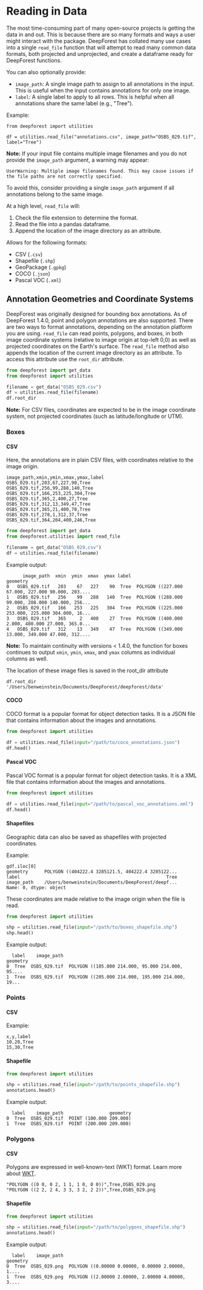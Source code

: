 # Reading in Data

The most time-consuming part of many open-source projects is getting the data in and out. This is because there are so many formats and ways a user might interact with the package. DeepForest has collated many use cases into a single `read_file` function that will attempt to read many common data formats, both projected and unprojected, and create a dataframe ready for DeepForest functions.

You can also optionally provide:
  - `image_path`: A single image path to assign to all annotations in the input. This is useful when the input contains annotations for only one image.
  - `label`: A single label to apply to all rows. This is helpful when all annotations share the same label (e.g., "Tree").

Example:
```
from deepforest import utilities

df = utilities.read_file("annotations.csv", image_path="OSBS_029.tif", label="Tree")
```

**Note:** If your input file contains multiple image filenames and you do not provide the `image_path` argument, a warning may appear:

```
UserWarning: Multiple image filenames found. This may cause issues if the file paths are not correctly specified. 
```
To avoid this, consider providing a single `image_path` argument if all annotations belong to the same image.

At a high level, `read_file` will:

1. Check the file extension to determine the format.
2. Read the file into a pandas dataframe.
3. Append the location of the image directory as an attribute.

Allows for the following formats:

- CSV (`.csv`)
- Shapefile (`.shp`)
- GeoPackage (`.gpkg`)
- COCO (`.json`)
- Pascal VOC (`.xml`)

## Annotation Geometries and Coordinate Systems

DeepForest was originally designed for bounding box annotations. As of DeepForest 1.4.0, point and polygon annotations are also supported. There are two ways to format annotations, depending on the annotation platform you are using. `read_file` can read points, polygons, and boxes, in both image coordinate systems (relative to image origin at top-left 0,0) as well as projected coordinates on the Earth's surface. The `read_file` method also appends the location of the current image directory as an attribute. To access this attribute use the `root_dir` attribute.

```python
from deepforest import get_data
from deepforest import utilities

filename = get_data("OSBS_029.csv")
df = utilities.read_file(filename)
df.root_dir
```

**Note:** For CSV files, coordinates are expected to be in the image coordinate system, not projected coordinates (such as latitude/longitude or UTM).

### Boxes

#### CSV

Here, the annotations are in plain CSV files, with coordinates relative to the image origin.

```
image_path,xmin,ymin,xmax,ymax,label
OSBS_029.tif,203,67,227,90,Tree
OSBS_029.tif,256,99,288,140,Tree
OSBS_029.tif,166,253,225,304,Tree
OSBS_029.tif,365,2,400,27,Tree
OSBS_029.tif,312,13,349,47,Tree
OSBS_029.tif,365,21,400,70,Tree
OSBS_029.tif,278,1,312,37,Tree
OSBS_029.tif,364,204,400,246,Tree
```

```python
from deepforest import get_data
from deepforest.utilities import read_file

filename = get_data("OSBS_029.csv")
df = utilities.read_file(filename)
```

Example output:

```
      image_path  xmin  ymin  xmax  ymax label                                           geometry
0   OSBS_029.tif   203    67   227    90  Tree  POLYGON ((227.000 67.000, 227.000 90.000, 203....
1   OSBS_029.tif   256    99   288   140  Tree  POLYGON ((288.000 99.000, 288.000 140.000, 256...
2   OSBS_029.tif   166   253   225   304  Tree  POLYGON ((225.000 253.000, 225.000 304.000, 16...
3   OSBS_029.tif   365     2   400    27  Tree  POLYGON ((400.000 2.000, 400.000 27.000, 365.0...
4   OSBS_029.tif   312    13   349    47  Tree  POLYGON ((349.000 13.000, 349.000 47.000, 312....
```

**Note:** To maintain continuity with versions < 1.4.0, the function for boxes continues to output `xmin`, `ymin`, `xmax`, and `ymax` columns as individual columns as well.

The location of these image files is saved in the root_dir attribute

```
df.root_dir
'/Users/benweinstein/Documents/DeepForest/deepforest/data'
```

#### COCO

COCO format is a popular format for object detection tasks. It is a JSON file that contains information about the images and annotations.

```python
from deepforest import utilities

df = utilities.read_file(input="/path/to/coco_annotations.json")
df.head()
```

#### Pascal VOC

Pascal VOC format is a popular format for object detection tasks. It is a XML file that contains information about the images and annotations.

```python
from deepforest import utilities

df = utilities.read_file(input="/path/to/pascal_voc_annotations.xml")
df.head()
```

#### Shapefiles

Geographic data can also be saved as shapefiles with projected coordinates.

Example:

```
gdf.iloc[0]
geometry      POLYGON ((404222.4 3285121.5, 404222.4 3285122...
label                                                      Tree
image_path    /Users/benweinstein/Documents/DeepForest/deepf...
Name: 0, dtype: object
```

These coordinates are made relative to the image origin when the file is read.

```python
from deepforest import utilities

shp = utilities.read_file(input="/path/to/boxes_shapefile.shp")
shp.head()
```

Example output:

```
  label    image_path                                           geometry
0  Tree  OSBS_029.tif  POLYGON ((105.000 214.000, 95.000 214.000, 95....
1  Tree  OSBS_029.tif  POLYGON ((205.000 214.000, 195.000 214.000, 19...
```

### Points

#### CSV

Example:

```
x,y,label
10,20,Tree
15,30,Tree
```

#### Shapefile

```python
from deepforest import utilities

shp = utilities.read_file(input="/path/to/points_shapefile.shp")
annotations.head()
```

Example output:

```
  label    image_path                 geometry
0  Tree  OSBS_029.tif  POINT (100.000 209.000)
1  Tree  OSBS_029.tif  POINT (200.000 209.000)
```

### Polygons

#### CSV

Polygons are expressed in well-known-text (WKT) format. Learn more about [WKT](https://en.wikipedia.org/wiki/Well-known_text_representation_of_geometry).

```
"POLYGON ((0 0, 0 2, 1 1, 1 0, 0 0))",Tree,OSBS_029.png
"POLYGON ((2 2, 2 4, 3 3, 3 2, 2 2))",Tree,OSBS_029.png
```

#### Shapefile

```python
from deepforest import utilities

shp = utilities.read_file(input="/path/to/polygons_shapefile.shp")
annotations.head()
```

Example output:

```
  label    image_path                                           geometry
0  Tree  OSBS_029.png  POLYGON ((0.00000 0.00000, 0.00000 2.00000, 1....
1  Tree  OSBS_029.png  POLYGON ((2.00000 2.00000, 2.00000 4.00000, 3....
```

